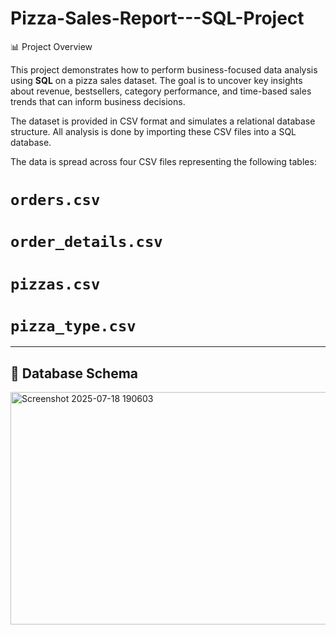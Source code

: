 # Pizza-Sales-Report---SQL-Project
📊 Project Overview

This project demonstrates how to perform business-focused data analysis using **SQL** on a pizza sales dataset. 
The goal is to uncover key insights about revenue, bestsellers, category performance, and time-based sales trends that can inform business decisions.

The dataset is provided in CSV format and simulates a relational database structure. All analysis is done by importing these CSV files into a SQL database.

The data is spread across four CSV files representing the following tables:

# `orders.csv`

# `order_details.csv`

# `pizzas.csv`

# `pizza_type.csv`

---

## 🧩 Database Schema

<img width="657" height="372" alt="Screenshot 2025-07-18 190603" src="https://github.com/user-attachments/assets/a7702cb7-1964-4893-aed7-e70a3c39aa8c" />
